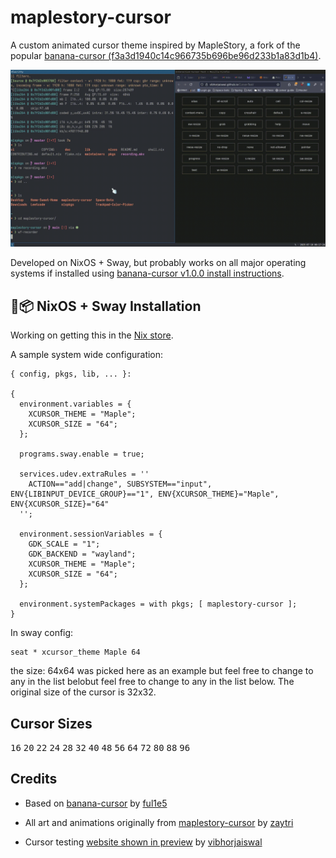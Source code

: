 # maplestory-cursor

A custom animated cursor theme inspired by MapleStory, a fork of the popular [banana-cursor (f3a3d1940c14c966735b696be96d233b1a83d1b4)](https://github.com/ful1e5/banana-cursor/tree/f3a3d1940c14c966735b696be96d233b1a83d1b4).

![preview](./preview.gif)

Developed on NixOS + Sway, but probably works on all major operating systems if installed using [banana-cursor v1.0.0 install instructions](https://github.com/ful1e5/banana-cursor/tree/f3a3d1940c14c966735b696be96d233b1a83d1b4).

## 🐧📦 NixOS + Sway Installation

Working on getting this in the [Nix store](https://search.nixos.org/packages?channel=unstable&from=0&size=50&sort=relevance&type=packages&query=maplestory-cursor).

A sample system wide configuration:
```
{ config, pkgs, lib, ... }:

{
  environment.variables = {
    XCURSOR_THEME = "Maple";
    XCURSOR_SIZE = "64";
  };

  programs.sway.enable = true;

  services.udev.extraRules = ''
    ACTION=="add|change", SUBSYSTEM=="input", ENV{LIBINPUT_DEVICE_GROUP}=="1", ENV{XCURSOR_THEME}="Maple", ENV{XCURSOR_SIZE}="64"
  '';

  environment.sessionVariables = {
    GDK_SCALE = "1";
    GDK_BACKEND = "wayland";
    XCURSOR_THEME = "Maple";
    XCURSOR_SIZE = "64";
  };

  environment.systemPackages = with pkgs; [ maplestory-cursor ];
}
```

In sway config:
```
seat * xcursor_theme Maple 64
```
the size: 64x64 was picked here as an example but feel free to change to any in the list belobut feel free to change to any in the list below. The original size of the cursor is 32x32.

## Cursor Sizes

<kbd>16</kbd>
<kbd>20</kbd>
<kbd>22</kbd>
<kbd>24</kbd>
<kbd>28</kbd>
<kbd>32</kbd>
<kbd>40</kbd>
<kbd>48</kbd>
<kbd>56</kbd>
<kbd>64</kbd>
<kbd>72</kbd>
<kbd>80</kbd>
<kbd>88</kbd>
<kbd>96</kbd>

## Credits

- Based on [banana-cursor](https://github.com/ful1e5/banana-cursor) by [ful1e5](https://github.com/ful1e5)

- All art and animations originally from [maplestory-cursor](https://github.com/zaytri/maplestory-cursors) by [zaytri](https://github.com/zaytri)

- Cursor testing [website shown in preview](https://vibhorjaiswal.github.io/Cursor-Test/) by [vibhorjaiswal](https://github.com/VibhorJaiswal)
